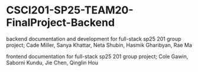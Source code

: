 # CSCI201-SP25-TEAM20-FinalProject-Backend
backend documentation and development for full-stack sp25 201 group project; Cade Miller, Sanya Khattar, Neta Shubin, Hasmik Gharibyan, Rae Ma

frontend documentation for full-stack sp25 201 group project; Cole Gawin, Saborni Kundu, Jie Chen, Qinglin Hou
